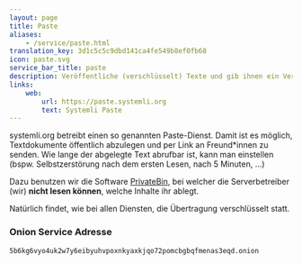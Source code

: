 ```yaml
---
layout: page
title: Paste
aliases:
    - /service/paste.html
translation_key: 3d1c5c5c9dbd141ca4fe549b8ef0fb68
icon: paste.svg
service_bar_title: paste
description: Veröffentliche (verschlüsselt) Texte und gib ihnen ein Verfallsdatum
links:
    web:
        url: https://paste.systemli.org
        text: Systemli Paste
---
```

systemli.org betreibt einen so genannten Paste-Dienst. Damit ist es möglich, Textdokumente öffentlich abzulegen und per Link an Freund*innen zu senden. Wie lange der abgelegte Text abrufbar ist, kann man einstellen (bspw. Selbstzerstörung nach dem ersten Lesen, nach 5 Minuten, ...)

Dazu benutzen wir die Software [PrivateBin](https://privatebin.info/), bei welcher die Serverbetreiber (wir) **nicht lesen können**, welche Inhalte ihr ablegt.

Natürlich findet, wie bei allen Diensten, die Übertragung verschlüsselt statt.

### Onion Service Adresse

```
5b6kg6vyo4uk2w7y6eibyuhvpoxnkyaxkjqo72pomcbgbqfmenas3eqd.onion
```
